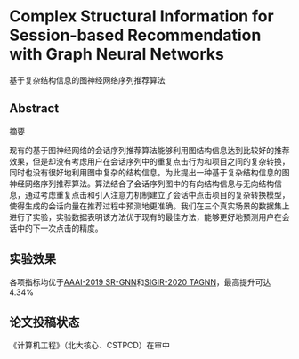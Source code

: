 # Complex Structural Information for Session-based Recommendation with Graph Neural Networks
基于复杂结构信息的图神经网络序列推荐算法

## Abstract
摘要

现有的基于图神经网络的会话序列推荐算法能够利用图结构信息达到比较好的推荐效果，但是却没有考虑用户在会话序列中的重复点击行为和项目之间的复杂转换，同时也没有很好地利用图中复杂的结构信息。为此提出一种基于复杂结构信息的图神经网络序列推荐算法。算法结合了会话序列图中的有向结构信息与无向结构信息，通过考虑重复点击和引入注意力机制建立了会话中点击项目的复杂转换模型，使得生成的会话向量在推荐过程中预测地更准确。我们在三个真实场景的数据集上进行了实验，实验数据表明该方法优于现有的最佳方法，能够更好地预测用户在会话中的下一次点击的精度。

## 实验效果
各项指标均优于[AAAI-2019 SR-GNN](https://arxiv.org/abs/1811.00855)和[SIGIR-2020 TAGNN](https://arxiv.org/abs/2005.02844)，最高提升可达4.34%

## 论文投稿状态
《计算机工程》（北大核心、CSTPCD）在审中
